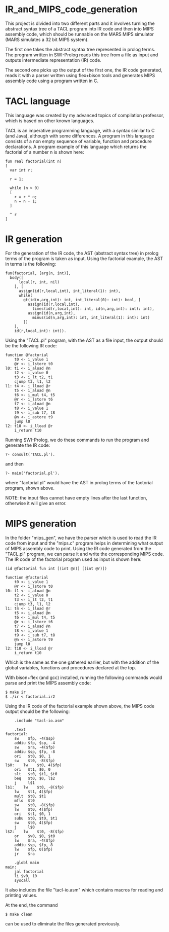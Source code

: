 # IR_and_MIPS_code_generation

This project is divided into two different parts and it involves turning the abstract syntax tree of a TACL program into IR code and then into MIPS assembly code, which should be runnable on the MARS MIPS simulator (MARS simulates a 32 bit MIPS system). 

The first one takes the abstract syntax tree represented in prolog terms. The program written in SWI-Prolog reads this tree from a file as input and outputs intermediate representation (IR) code.

The second one picks up the output of the first one, the IR code generated, reads it with a parser written using flex+bison tools and generates MIPS assembly code using a program written in C.

# TACL language

This language was created by my advanced topics of compilation professor, which is based on other known languages.

TACL is an imperative programming language, with a syntax similar to C (and Java), although with some differences. A program in this language consists of a non empty sequence of variable, function and procedure declarations. A program example of this language which returns the factorial of a number n is shown here: 

```
fun real factorial(int n)
[
  var int r;

  r = 1;

  while (n > 0)
  [
    r = r * n;
    n = n - 1;
  ]

  ^ r
]
```

# IR generation

For the generation of the IR code, the AST (abstract syntax tree) in prolog terms of the program is taken as input. Using the factorial example, the AST in terms is the following:

```
fun(factorial, [arg(n, int)],
  body([
      local(r, int, nil)
    ], [
      assign(id(r,local,int), int_literal(1): int),
      while(
        gt(id(n,arg,int): int, int_literal(0): int): bool, [
          assign(id(r,local,int),
            times(id(r,local,int): int, id(n,arg,int): int): int),
          assign(id(n,arg,int),
            minus(id(n,arg,int): int, int_literal(1): int): int)
        ])
    ],
    id(r,local,int): int)).
```

Using the "TACL.pl" program, with the AST as a file input, the output should be the following IR code:

```
function @factorial
	t0 <- i_value 1
	@r <- i_lstore t0
l0:	t1 <- i_aload @n
	t2 <- i_value 0
	t3 <- i_lt t2, t1
	cjump t3, l1, l2
l1:	t4 <- i_lload @r
	t5 <- i_aload @n
	t6 <- i_mul t4, t5
	@r <- i_lstore t6
	t7 <- i_aload @n
	t8 <- i_value 1
	t9 <- i_sub t7, t8
	@n <- i_astore t9
	jump l0
l2:	t10 <- i_lload @r
	i_return t10
```

Running SWI-Prolog, we do these commands to run the program and generate the IR code:

```?- consult('TACL.pl').```

and then

```?- main('factorial.pl').```

where "factorial.pl" would have the AST in prolog terms of the factorial program, shown above.

NOTE: the input files cannot have empty lines after the last function, otherwise it will give an error.

# MIPS generation

In the folder "mips_gen", we have the parser which is used to read the IR code from input and the "mips.c" program helps in determining what output of MIPS assembly code to print. Using the IR code generated from the "TACL.pl" program, we can parse it and write the corresponding MIPS code. The IR code of the factorial program used as input is shown here:

```
(id @factorial fun int [(int @n)] [(int @r)])

function @factorial
	t0 <- i_value 1
	@r <- i_lstore t0
l0:	t1 <- i_aload @n
	t2 <- i_value 0
	t3 <- i_lt t2, t1
	cjump t3, l1, l2
l1:	t4 <- i_lload @r
	t5 <- i_aload @n
	t6 <- i_mul t4, t5
	@r <- i_lstore t6
	t7 <- i_aload @n
	t8 <- i_value 1
	t9 <- i_sub t7, t8
	@n <- i_astore t9
	jump l0
l2:	t10 <- i_lload @r
	i_return t10
```

Which is the same as the one gathered earlier, but with the addition of the global variables, functions and procedures declared at the top.

With bison+flex (and gcc) installed, running the following commands would parse and print the MIPS assembly code:

```
$ make ir
$ ./ir < factorial.ir2
```

Using the IR code of the factorial example shown above, the MIPS code output should be the following:

```
	.include "tacl-io.asm"
	
	.text
factorial:
	sw    $fp, -4($sp)
	addiu $fp, $sp, -4
	sw    $ra, -4($fp)
	addiu $sp, $fp, -8
	ori   $t0, $0, 1
	sw    $t0, -8($fp)
l$0:	lw    $t0, 4($fp)
	ori   $t1, $0, 0
	slt   $t0, $t1, $t0
	beq   $t0, $0, l$2
	j     l$1
l$1:	lw    $t0, -8($fp)
	lw    $t1, 4($fp)
	mult  $t0, $t1
	mflo  $t0
	sw    $t0, -8($fp)
	lw    $t0, 4($fp)
	ori   $t1, $0, 1
	subu  $t0, $t0, $t1
	sw    $t0, 4($fp)
	j     l$0
l$2:	lw    $t0, -8($fp)
	or    $v0, $0, $t0
	lw    $ra, -4($fp)
	addiu $sp, $fp, 8
	lw    $fp, 0($fp)
	jr    $ra

    .globl main
main:
    jal factorial
    li $v0, 10
    syscall
```

It also includes the file "tacl-io.asm" which contains macros for reading and printing values.

At the end, the command

```
$ make clean
```

can be used to eliminate the files generated previously.
